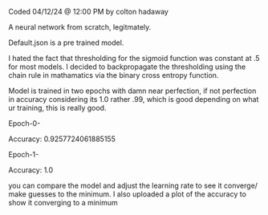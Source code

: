 Coded 04/12/24 @ 12:00 PM by colton hadaway


A neural network from scratch, legitmately.

Default.json is a pre trained model.

I hated the fact that thresholding for the sigmoid function was constant at .5 for most models. I decided to backpropagate the thresholding using the chain rule in mathamatics via the binary cross entropy function.

Model is trained in two epochs with damn near perfection, if not perfection in accuracy considering its 1.0 rather .99, which is good depending on what ur training, this is really good.

Epoch-0-

Accuracy: 0.9257724061885155

Epoch-1-

Accuracy: 1.0

you can compare the model and adjust the learning rate to see it converge/ make guesses to the minimum. 
I also uploaded a plot of the accuracy to show it converging to a minimum
